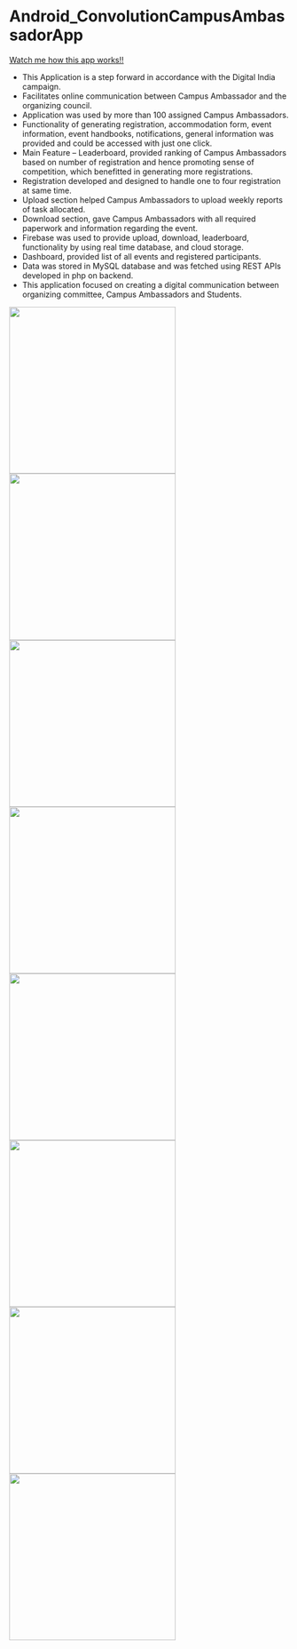 # Android_ConvolutionCampusAmbassadorApp

<a href="https://www.youtube.com/watch?v=ze4Xov_Nc5Y">Watch me how this app works!!</a>
<ul>
  <li>This Application is a step forward in accordance with the Digital India campaign.</li>
  <li>Facilitates online communication between Campus Ambassador and the organizing council.</li>
  <li>Application was used by more than 100 assigned Campus Ambassadors.</li>
  <li>Functionality of generating registration, accommodation form, event information, event handbooks, notifications, general
information was provided and could be accessed with just one click.</li>
  <li>Main Feature – Leaderboard, provided ranking of Campus Ambassadors based on number of registration and hence promoting
sense of competition, which benefitted in generating more registrations.</li>
  <li>Registration developed and designed to handle one to four registration at same time.</li>
  <li>Upload section helped Campus Ambassadors to upload weekly reports of task allocated.</li>
  <li>Download section, gave Campus Ambassadors with all required paperwork and information regarding the event.</li>
   <li>Firebase was used to provide upload, download, leaderboard, functionality by using real time database, and cloud storage.</li>
   <li>Dashboard, provided list of all events and registered participants.</li>
   <li>Data was stored in MySQL database and was fetched using REST APIs developed in php on backend.</li>
  <li>This application focused on creating a digital communication between organizing committee, Campus Ambassadors and
Students.</li>
 </ul>
 

 
 
<div style="display : flex; flex-wrap : wrap;">
<img src="screenshots/1.png" width=300/>
  <img src="screenshots/2.png" width=300/>
  <img src="screenshots/3.png" width=300/>
  <img src="screenshots/4.png" width=300/>
  <img src="screenshots/5.png" width=300/>
  <img src="screenshots/6.png" width=300/>
  <img src="screenshots/7.png" width=300/>
  <img src="screenshots/8.png" width=300/>
  
</div>
